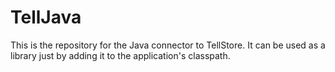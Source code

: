 TellJava
========
This is the repository for the Java connector to TellStore.
It can be used as a library just by adding it to the application's classpath.

